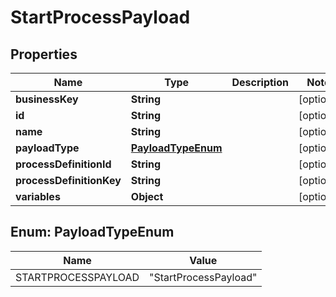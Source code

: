 # StartProcessPayload

## Properties
Name | Type | Description | Notes
------------ | ------------- | ------------- | -------------
**businessKey** | **String** |  |  [optional]
**id** | **String** |  |  [optional]
**name** | **String** |  |  [optional]
**payloadType** | [**PayloadTypeEnum**](#PayloadTypeEnum) |  |  [optional]
**processDefinitionId** | **String** |  |  [optional]
**processDefinitionKey** | **String** |  |  [optional]
**variables** | **Object** |  |  [optional]

<a name="PayloadTypeEnum"></a>
## Enum: PayloadTypeEnum
Name | Value
---- | -----
STARTPROCESSPAYLOAD | &quot;StartProcessPayload&quot;
